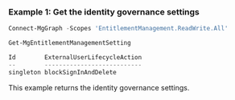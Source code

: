 ### Example 1: Get the identity governance settings

```powershell
Connect-MgGraph -Scopes 'EntitlementManagement.ReadWrite.All'

Get-MgEntitlementManagementSetting

Id        ExternalUserLifecycleAction
--        ---------------------------
singleton blockSignInAndDelete
```

This example returns the identity governance settings.
